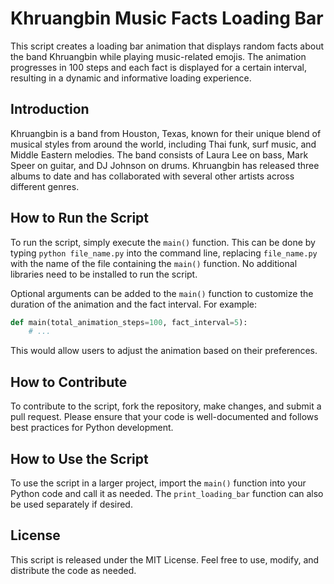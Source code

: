 # Khruangbin Music Facts Loading Bar

This script creates a loading bar animation that displays random facts about the band Khruangbin while playing music-related emojis. The animation progresses in 100 steps and each fact is displayed for a certain interval, resulting in a dynamic and informative loading experience. 

## Introduction

Khruangbin is a band from Houston, Texas, known for their unique blend of musical styles from around the world, including Thai funk, surf music, and Middle Eastern melodies. The band consists of Laura Lee on bass, Mark Speer on guitar, and DJ Johnson on drums. Khruangbin has released three albums to date and has collaborated with several other artists across different genres. 

## How to Run the Script

To run the script, simply execute the `main()` function. This can be done by typing `python file_name.py` into the command line, replacing `file_name.py` with the name of the file containing the `main()` function. No additional libraries need to be installed to run the script. 

Optional arguments can be added to the `main()` function to customize the duration of the animation and the fact interval. For example:

```python
def main(total_animation_steps=100, fact_interval=5):
    # ...
```

This would allow users to adjust the animation based on their preferences.

## How to Contribute

To contribute to the script, fork the repository, make changes, and submit a pull request. Please ensure that your code is well-documented and follows best practices for Python development.

## How to Use the Script

To use the script in a larger project, import the `main()` function into your Python code and call it as needed. The `print_loading_bar` function can also be used separately if desired.

## License

This script is released under the MIT License. Feel free to use, modify, and distribute the code as needed.
